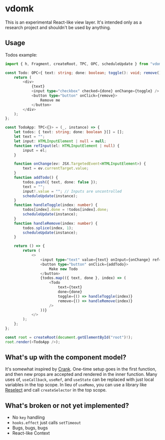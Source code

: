 # vdomk

This is an experimental React-like view layer. It's intended only as a research project and shouldn't be used by anything.

## Usage

Todos example:

```typescript
import { h, Fragment, createRoot, TPC, OPC, scheduleUpdate } from "vdomk";

const Todo: OPC<{ text: string; done: boolean; toggle(): void; remove(): void }> = ({ text, done, toggle, remove }) => {
	return (
		<div>
			{text}
			<input type="checkbox" checked={done} onChange={toggle} />
			<button type="button" onClick={remove}>
				Remove me
			</button>
		</div>
	);
};

const TodoApp: TPC<{}> = (_, instance) => {
	let todos: { text: string; done: boolean }[] = [];
	let text = "";
	let input: HTMLInputElement | null = null;
	function refInput(el: HTMLInputElement | null) {
		input = el;
	}

	function onChange(ev: JSX.TargetedEvent<HTMLInputElement>) {
		text = ev.currentTarget.value;
	}
	function addTodo() {
		todos.push({ text, done: false });
		text = "";
		input!.value = ""; // Inputs are uncontrolled
		scheduleUpdate(instance);
	}
	function handleToggle(index: number) {
		todos[index].done = !todos[index].done;
		scheduleUpdate(instance);
	}
	function handleRemove(index: number) {
		todos.splice(index, 1);
		scheduleUpdate(instance);
	}

	return () => {
		return (
			<>
				<input type="text" value={text} onInput={onChange} ref={refInput} />
				<button type="button" onClick={addTodo}>
					Make new Todo
				</button>
				{todos.map(({ text, done }, index) => (
					<Todo
						text={text}
						done={done}
						toggle={() => handleToggle(index)}
						remove={() => handleRemove(index)}
					/>
				))}
			</>
		);
	};
};

const root = createRoot(document.getElementById("root")!);
root.render(<TodoApp />);
```

## What's up with the component model?

It's somewhat inspired by [Crank](https://crank.js.org/).
One-time setup goes in the first function, and then new props are accepted and rendered in the inner function.
Many uses of, `useCallback`, `useRef`, and `useState` can be replaced with just local variables in the top scope.
In lieu of `useMemo`, you can use a library like [Reselect](https://github.com/reduxjs/reselect) and call `createSelector` in the top scope.

## What's broken or not yet implemented?

-   No `key` handling
-   `hooks.effect` just calls `setTimeout`
-   Bugs, bugs, bugs
-   React-like Context
